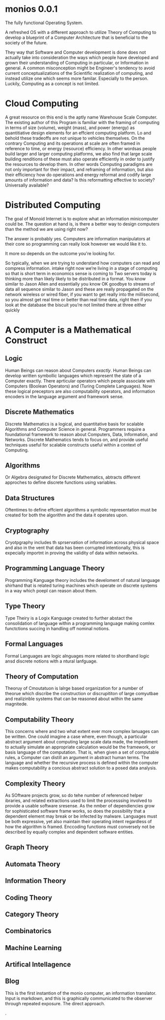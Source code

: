# monios 0.0.1

The fully functional Operating System.

A refreshed OS with a different approach to utilize Theory of Computing
to develop a blueprint of a Computer Architecture that is beneficial to the society of the future.

They way that Software and Computer development is done does not actually take into consideration the ways which people have developed and grown their understanding of Computing in particular, or Information in general. A common misconception might be Engineer's tendency to avoid current conceptualizations of the Scientific realization of computing, and instead utilize one which seems more familar. Especially to the person. Luckily, Computing as a concept is not limited.

# Cloud Computing
A great resource on this end is the aptly name Warehouse Scale Computer. The existing author of this Program is familiar with the framing of computing in terms of size (volume), weight (mass), and power (energy) as quantitiative design elements for an effcient computing platform. Lo and behold these tradeoffs are not unique to vehicles themselves. On the contrary Computing and its operations at scale are often framed in reference to time, or energy (resource) efficiency. In other wordsas people build larger and larger computing platforms, we also find that large scale building renditions of these must also operate efficiently in order to justify the resources to develop them. In other words Computing paradigms are not only important for their impact, and reframing of information, but also their efficiency how do operations and energy reformat and codify large amounts of information and data? Is this reformatting effective to society? Universally available?

# Distributed Computing
The goal of Monoid Internet is to explore what an information minicomputer could be.
The question at hand is, is there a better way to design computers than
the method we are using right now?

The answer is probably yes. Computers are information manipulators at their
core so programming can really look however we would like it
to.

It more so depends on the outcome you're looking for.

So typically, when we are trying to understand how computers can read and compress information. intake right now we’re living in a stage of computing so that is short term in economics sense is coming to Two servers today is thinking more than likely likely to be distributed in a format. You know similar to Jason Allen and essentially you know OK goodbye to streams of data all sequence similar to Jason and these are really propagated on the network wireless or wired fiber, if you want to get really into the millisecond, so you almost get real time or better than real time data, right then if you look at the database the biscuit you’re not limited there at three either quickly

# A Computer is a Mathematical Construct

## Logic
Human Beings can reason about Computers *exactly*. Human Beings can develop written symbollic languages which represent the state of a Computer exactly. There aprticular operators which people associate with Computers (Boolean Operators) and (Turing Complete Languages). Now these logical preceptors are also computability operators, and information encoders in the language argument and framework sense.

## Discrete Mathematics
Discrete Mathematics is a logical, and quantitative basis for scalable Algorithms and Computer Science in general. Programmers require a foundational framework to reason about Computers, Data, Information, and Networks. Discrete Mathematics tends to focus on, and provide useful techniques useful for scalable constructs useful within a context of Computing.
## Algorithms
Or Algebra designated for Discrete Mathematics, abtracts different approches to define discrete functions using variables.
## Data Structures
Oftentimes to define effcient algorithms a symbolic representation must be created for both the algorithm and the data it operates upon.  
## Cryptography
Cryotpgraphy includes th sprservation of information across physical space and also in the vent that data has been corrupted intentionally, this is expecially importnt in proving the validity of data within networks.
## Programming Language Theory
Programming Kanguage theory includes the develoment of natural language shirhand that is related turing machines which operate on discrete systems in a way which poepl can reason about them.
## Type Theory
Type Theiry is a Logix  Kanguage created to further abstact the consolidation of language within a programming language making comlex functctions succing in handling off nominal notions.
## Formal Languages
Formal Languages are logic alnguages more related to shordhand logic ansd discrete notions with a ntural lanfguage.
## Theory of Computation
Theoruy of Cmoutatuon is lalrge based organization for a number of theorue which discribe the construction or discrupititon of large comyutbae and realizinble systems that can be reasoned about within the same magnitede.
## Computability Theory
This concerns where and two what extent ever more complex lanuages can be written. One could imagine a case where, even though, a particular abstract argument about computing large scale data made, the impediment to actually simulate an appropriate calculation would be the framework, or basis language of the computation. That is, when given a set of computable rules, a Computer can distill an argument in abstract human terms. The language and whether the recursive process is defined within the computer makes computability a concious abstract solution to a posed data analysis.
## Complexity Theory
As SOftware projects grow, so do tehe number of referenced helper ibraries, and related extractions used to limit the processsing involved to provide a usable software sresense. As the nmber of dependiencies grow for sophisticated software frame works, so does the possibility that a dependent element may break or be infected by malware. Languages must be both expressive, yet also maintain their operating intent regardless of how the algorithm is framed. Enccoding functions must conversely not be described by equally complex and dependent software entities.

## Graph Theory
## Automata Theory
## Information Theory
## Coding Theory
## Category Theory
## Combinatorics
## Machine Learning
## Artifical Intellagence

## Blog
This is the first instantion of the monio computer, an information translator. Input is markdown, and this is graphically communicated to the observer through repeated exposure. The direct approach.























.
